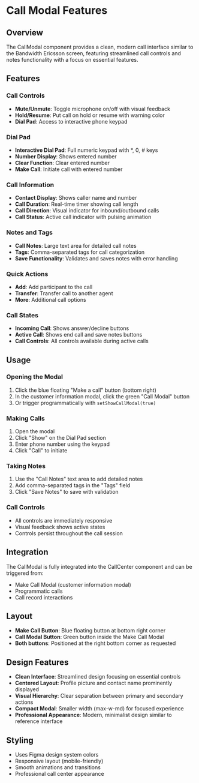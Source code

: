 # Call Modal Features

## Overview
The CallModal component provides a clean, modern call interface similar to the Bandwidth Ericsson screen, featuring streamlined call controls and notes functionality with a focus on essential features.

## Features

### Call Controls
- **Mute/Unmute**: Toggle microphone on/off with visual feedback
- **Hold/Resume**: Put call on hold or resume with warning color
- **Dial Pad**: Access to interactive phone keypad

### Dial Pad
- **Interactive Dial Pad**: Full numeric keypad with *, 0, # keys
- **Number Display**: Shows entered number
- **Clear Function**: Clear entered number
- **Make Call**: Initiate call with entered number

### Call Information
- **Contact Display**: Shows caller name and number
- **Call Duration**: Real-time timer showing call length
- **Call Direction**: Visual indicator for inbound/outbound calls
- **Call Status**: Active call indicator with pulsing animation

### Notes and Tags
- **Call Notes**: Large text area for detailed call notes
- **Tags**: Comma-separated tags for call categorization
- **Save Functionality**: Validates and saves notes with error handling

### Quick Actions
- **Add**: Add participant to the call
- **Transfer**: Transfer call to another agent
- **More**: Additional call options

### Call States
- **Incoming Call**: Shows answer/decline buttons
- **Active Call**: Shows end call and save notes buttons
- **Call Controls**: All controls available during active calls

## Usage

### Opening the Modal
1. Click the blue floating "Make a call" button (bottom right)
2. In the customer information modal, click the green "Call Modal" button
3. Or trigger programmatically with `setShowCallModal(true)`

### Making Calls
1. Open the modal
2. Click "Show" on the Dial Pad section
3. Enter phone number using the keypad
4. Click "Call" to initiate

### Taking Notes
1. Use the "Call Notes" text area to add detailed notes
2. Add comma-separated tags in the "Tags" field
3. Click "Save Notes" to save with validation

### Call Controls
- All controls are immediately responsive
- Visual feedback shows active states
- Controls persist throughout the call session

## Integration
The CallModal is fully integrated into the CallCenter component and can be triggered from:
- Make Call Modal (customer information modal)
- Programmatic calls
- Call record interactions

## Layout
- **Make Call Button**: Blue floating button at bottom right corner
- **Call Modal Button**: Green button inside the Make Call Modal
- **Both buttons**: Positioned at the right bottom corner as requested

## Design Features
- **Clean Interface**: Streamlined design focusing on essential controls
- **Centered Layout**: Profile picture and contact name prominently displayed
- **Visual Hierarchy**: Clear separation between primary and secondary actions
- **Compact Modal**: Smaller width (max-w-md) for focused experience
- **Professional Appearance**: Modern, minimalist design similar to reference interface

## Styling
- Uses Figma design system colors
- Responsive layout (mobile-friendly)
- Smooth animations and transitions
- Professional call center appearance